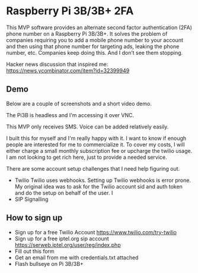 # Raspberry Pi 3B/3B+ 2FA

This MVP software provides an alternate second factor authentication (2FA) phone number on a Raspberry Pi 3B/3B+.  It solves the problem of companies requiring you to add a mobile phone number to your account and then using that phone number for targeting ads, leaking the phone number, etc. Companies keep doing this.  And I don’t see them stopping.

Hacker news discussion that inspired me:
https://news.ycombinator.com/item?id=32399949

## Demo
Below are a couple of screenshots and a short video demo.



The Pi3B is headless and I'm accessing it over VNC.




This MVP only receives SMS.  Voice can be added relatively easily.









I built this for myself and I'm really happy with it.  I want to know if enough people are interested for me to commercialize it.
To cover my costs, I will either charge a small monthly subscription fee or upcharge the twilio usage.  I am not looking to get rich here, just to provide a needed service.

There are some account setup challenges that I need help figuring out.
* Twilio
Twilio uses webhooks.  Setting up Twilio webhooks is error prone.  My original idea was to ask for the Twilio account sid and auth token and do the setup on behalf of the user.  I 
* SIP Signalling


## How to sign up
* Sign up for a free Twilio Account https://www.twilio.com/try-twilio
* Sign up for a free iptel.org sip account https://serweb.iptel.org/user/reg/index.php
* Fill out this form
* Get an email from me with credentials.txt attached
* Flash bullseye on Pi 3B/3B+
